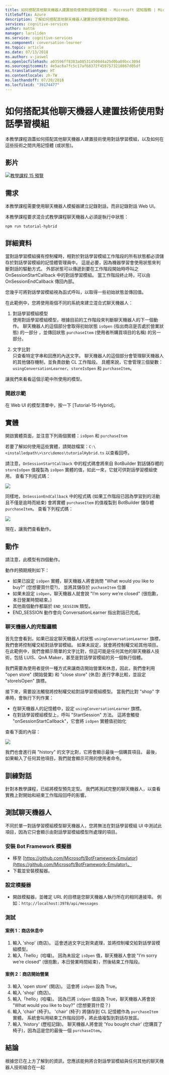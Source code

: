 ```yaml
---
title: 如何搭配其他聊天機器人建置技術使用對話學習模組 - Microsoft 認知服務 | Microsoft Docs
titleSuffix: Azure
description: 了解如何搭配其他聊天機器人建置技術使用對話學習模組。
services: cognitive-services
author: mattm
manager: larsliden
ms.service: cognitive-services
ms.component: conversation-learner
ms.topic: article
ms.date: 07/13/2018
ms.author: v-jaswel
ms.openlocfilehash: a03596ff8383a085314508d4a25d0ba89bcc3094
ms.sourcegitcommit: 4e5ac8a7fc5c17af68372f4597573210867d05df
ms.translationtype: HT
ms.contentlocale: zh-TW
ms.lasthandoff: 07/20/2018
ms.locfileid: "39174477"
---
```

# <a name="how-to-use-conversation-learner-with-other-bot-building-technologies"></a>如何搭配其他聊天機器人建置技術使用對話學習模組

本教學課程涵蓋如何搭配其他聊天機器人建置技術使用對話學習模組，以及如何在這些技術之間共用記憶體 (或狀態)。 

## <a name="video"></a>影片

[![教學課程 15 預覽](http://aka.ms/cl-tutorial-15-preview)](http://aka.ms/blis-tutorial-15)

## <a name="requirements"></a>需求
本教學課程需要使用聊天機器人模擬器建立記錄對話，而非記錄對話 Web UI。  

本教學課程要求混合式教學課程聊天機器人必須是執行中狀態：

    npm run tutorial-hybrid

## <a name="details"></a>詳細資料

當對話學習模組擁有控制權時，相對於對話學習模組工作階段的所有狀態都必須儲存於對話學習模組的記憶體管理員中。 這是必要，因為機器學習會使用狀態來判斷對話的驅動方式。 外部狀態可以傳遞到要在工作階段開始時呼叫之 OnSessionStartCallback 中的對話學習模組。 當工作階段終止時，可以由 OnSessionEndCallback 傳回內部。

您幾乎可將對話學習模組視為函式呼叫，以取得一些初始狀態並傳回值。

在此範例中，您將使用兩個不同的系統來建立混合式聊天機器人：
1. 對話學習模組模型 <br />
使用對話學習模組模型，根據目前的工作階段來判斷聊天機器人的下一個動作。
聊天機器人的這個部分會取得初始狀態 `isOpen` (指出商店是否處於營業狀態) 的一部分 ，並傳回狀態 `purchaseItem` (使用者所購買項目的名稱) 的另一部分。

2. 文字比對 <br />
只查看特定字串和回應的內送文字。
聊天機器人的這個部分會管理聊天機器人的其他儲存機制，並負責啟動 CL 工作階段。 具體來說，它會管理三個變數：`usingConversationLearner`、`storeIsOpen` 和 `purchaseItem`。

讓我們來看看這個示範中所使用的模型。

### <a name="open-the-demo"></a>開啟示範

在 Web UI 的模型清單中，按一下 [Tutorial-15-Hybrid]。

## <a name="entities"></a>實體

開啟實體頁面，並注意下列兩個實體：`isOpen` 和 `purchaseItem`

若要了解如何使用這些實體，請開啟檔案：`C:\<installedpath\>\src\demos\tutorialHybrid.ts` 以查看回呼。

請注意，`OnSessionStartCallback` 中的程式碼會將來自 BotBuilder 對話儲存體的 `storeIsOpen` 值複製為 `isOpen` 實體的值，如此一來，它就可供對話學習模組使用。 查看下列程式碼：

![](../media/tutorial17_sessionstart.PNG)

同樣地，`OnSessionEndCallback` 中的程式碼 (如果工作階段已因為學習到的活動且不僅是逾時而結束) 會將實體 `purchaseItem` 的值複製到 BotBuilder 儲存體 `purchaseItem`。 查看下列程式碼：

![](../media/tutorial17_sessionend.PNG)

現在，讓我們查看動作。

## <a name="actions"></a>動作

請注意，此模型有四個動作。

動作的預期規則如下：

- 如果已設定 `isOpen` 實體，聊天機器人將會詢問 "What would you like to buy?" (您想要買什麼?)， 並將其儲存於 `puchaseItem` 位置
- 如果未設定 `isOpen`，聊天機器人就會說 "I’m sorry we’re closed" (很抱歉，本日營業時間結束。)
- 其他兩個動作都屬於 `END_SESSION` 類型。
- END_SESSION 動作會向 ConversationLearner 指出對話已完成。

### <a name="overall-bot-logic"></a>聊天機器人的完整邏輯

首先您會看到，如果已設定聊天機器人的狀態 `usingConversationLearner` 旗標，我們會將控制權交給對話學習模組。 如果未設定，就會將控制權交給其他項目。  在此範例中，我們會顯示簡單的文字比對，但這可能是任何其他的聊天機器人技術，包括 LUIS、QnA Maker，甚至是對話學習模組的另一個執行個體。

我們需要為使用者提供一種方式來讓商店開始營業和休息，因此，我們會利用 "open store" (開始營業) 和 "close store" (休息) 進行字串比較，並設定 "storeIsOpen" 旗標。

接下來，需要設法觸發將控制權交給對話學習模組模型。 當我們比對 "shop" 字串時，會執行下列作業：
- 在聊天機器人的記憶體中，設定 `usingConversationLearner` 旗標。
- 在對話學習模組模型上，呼叫 "StartSession" 方法。  這將會觸發 "onSessionStartCallback"，它會將 `isOpen` 實體值初始化

查看下面的內容：

![](../media/tutorial17_useConversationLearner.PNG)

我們也會進行與 "history" 的文字比對，它將會顯示最後一個購買項目。
最後，如果輸入了任何其他項目，我們就會顯示可用的使用者命令。

## <a name="train-dialog"></a>訓練對話

針對本教學課程，已經將模型預先定型。  我們將測試完整的聊天機器人，以查看實務上對開始和結束工作階段回呼的影響。

## <a name="testing-the-bot"></a>測試聊天機器人

不同於單一對話學習模組模型聊天機器人，您將無法在對話學習模組 UI 中測試此項目，因為它只會顯示由對話學習模組模型所處理的項目。

### <a name="install-the-bot-framework-emulator"></a>安裝 Bot Framework 模擬器

- 移至 [https://github.com/Microsoft/BotFramework-Emulator](https://github.com/Microsoft/BotFramework-Emulator)。
- 下載並安裝模擬器。

### <a name="configure-the-emulator"></a>設定模擬器

- 開啟模擬器，並確定 URL 的目標是您聊天機器人執行所在的相同連接埠。 例如：`http://localhost:3978/api/messages`

### <a name="test"></a>測試 

#### <a name="scenario-1-store-is-closed"></a>案例 1：商店休息中
1. 輸入 'shop' (商店)。 這會透過文字比對來處理，並將控制權交給對話學習模組模型。
2. 輸入「hello」(哈囉)。  因為未設定 `isOpen` 值，聊天機器人會說 "I’m sorry we’re closed" (很抱歉，本日營業時間結束)，然後結束工作階段。

#### <a name="scenario-2-store-is-open"></a>案例 2：商店開始營業
3. 輸入 'open store' (開店)。  這會將 `isOpen` 設為 True。
4. 輸入 'shop' (商店)。
5. 輸入「hello」(哈囉)。  因為已將 `isOpen` 值設為 True，聊天機器人將會說 "What would you like to buy?" (您想要買什麼？)
6. 輸入 'chair' (椅子)。 'chair' (椅子) 將儲存到 CL 記憶體作為 `purchaseItem` 實體。 系統會叫用結束工作階段回呼，將此值複製到對話存放區。
7. 輸入 'history' (歷程記錄)。  聊天機器人將會說 'You bought chair' (您購買了椅子)，因為這是您的最後一個 `purchaseItem`。

## <a name="conclusion"></a>結論

根據您已在上方了解到的資訊，您應該能夠將合對話學習模組與任何其他的聊天機器人技術組合在一起
